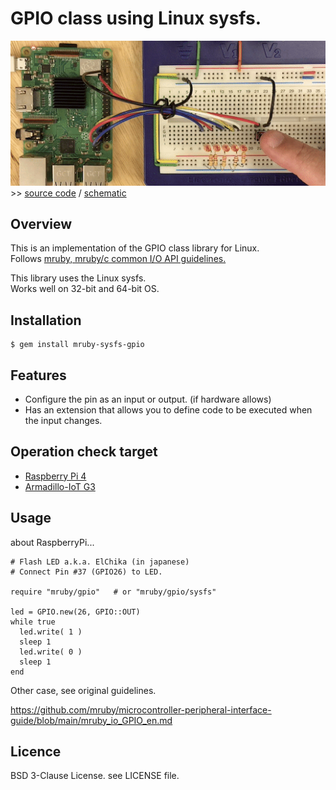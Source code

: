 # GPIO class using Linux sysfs.

![TitleImage](img/led_anim.gif) >> [source code](test/led5sw1_event.rb) / [schematic](img/led5sw1_schema.png)

## Overview

This is an implementation of the GPIO class library for Linux.  
Follows [mruby, mruby/c common I/O API guidelines.](https://github.com/mruby/microcontroller-peripheral-interface-guide)

This library uses the Linux sysfs.  
Works well on 32-bit and 64-bit OS.


## Installation

    $ gem install mruby-sysfs-gpio


## Features

  * Configure the pin as an input or output. (if hardware allows)
  * Has an extension that allows you to define code to be executed when the input changes.


## Operation check target

  * [Raspberry Pi 4](https://www.raspberrypi.com/products/raspberry-pi-4-model-b/)
  * [Armadillo-IoT G3](https://armadillo.atmark-techno.com/armadillo-iot-g3)


## Usage

about RaspberryPi...

```
# Flash LED a.k.a. ElChika (in japanese)
# Connect Pin #37 (GPIO26) to LED.

require "mruby/gpio"   # or "mruby/gpio/sysfs"

led = GPIO.new(26, GPIO::OUT)
while true
  led.write( 1 )
  sleep 1
  led.write( 0 )
  sleep 1
end
```

Other case, see original guidelines.

https://github.com/mruby/microcontroller-peripheral-interface-guide/blob/main/mruby_io_GPIO_en.md


## Licence

BSD 3-Clause License. see LICENSE file.
